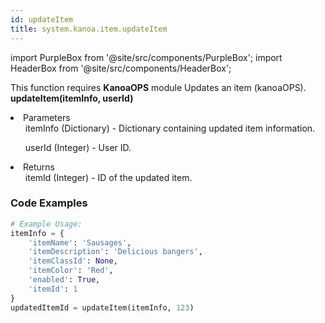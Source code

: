 ```yaml
---
id: updateItem
title: system.kanoa.item.updateItem
---
```


import PurpleBox from '@site/src/components/PurpleBox';
import HeaderBox from '@site/src/components/HeaderBox';

<PurpleBox>This function requires <b>KanoaOPS</b> module</PurpleBox>
<HeaderBox header="Description">Updates an item (kanoaOPS).</HeaderBox>
<HeaderBox header="Syntax">
    <b>updateItem(itemInfo, userId)</b>
    <li>Parameters <br />
        <ul>itemInfo (Dictionary) - Dictionary containing updated item information.</ul>
        <ul>userId (Integer) - User ID.</ul>
    </li>
    <li>Returns <br />
        <ul>itemId (Integer) - ID of the updated item.</ul>
    </li>
</HeaderBox>

### Code Examples

```python
# Example Usage:
itemInfo = {
    'itemName': 'Sausages',
    'itemDescription': 'Delicious bangers',
    'itemClassId': None,
    'itemColor': 'Red',
    'enabled': True,
    'itemId': 1
}
updatedItemId = updateItem(itemInfo, 123)
